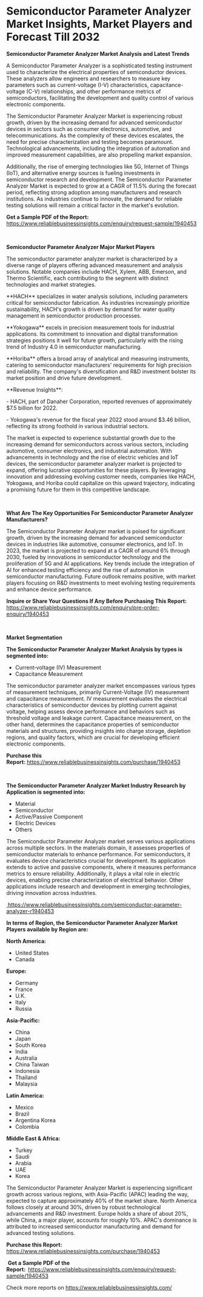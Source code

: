 <p><h1>Semiconductor Parameter Analyzer Market Insights, Market Players and Forecast Till 2032</h1></p><p><strong>Semiconductor Parameter Analyzer Market Analysis and Latest Trends</strong></p>
<p><p>A Semiconductor Parameter Analyzer is a sophisticated testing instrument used to characterize the electrical properties of semiconductor devices. These analyzers allow engineers and researchers to measure key parameters such as current-voltage (I-V) characteristics, capacitance-voltage (C-V) relationships, and other performance metrics of semiconductors, facilitating the development and quality control of various electronic components.</p><p>The Semiconductor Parameter Analyzer Market is experiencing robust growth, driven by the increasing demand for advanced semiconductor devices in sectors such as consumer electronics, automotive, and telecommunications. As the complexity of these devices escalates, the need for precise characterization and testing becomes paramount. Technological advancements, including the integration of automation and improved measurement capabilities, are also propelling market expansion. </p><p>Additionally, the rise of emerging technologies like 5G, Internet of Things (IoT), and alternative energy sources is fueling investments in semiconductor research and development. The Semiconductor Parameter Analyzer Market is expected to grow at a CAGR of 11.5% during the forecast period, reflecting strong adoption among manufacturers and research institutions. As industries continue to innovate, the demand for reliable testing solutions will remain a critical factor in the market's evolution.</p></p>
<p><strong>Get a Sample PDF of the Report:&nbsp;</strong> <a href="https://www.reliablebusinessinsights.com/enquiry/request-sample/1940453?utm_campaign=2187&utm_medium=2&utm_source=Github&utm_content=ia&utm_term=19022025&utm_id=semiconductor-parameter-analyzer">https://www.reliablebusinessinsights.com/enquiry/request-sample/1940453</a></p>
<p>&nbsp;</p>
<p><strong>Semiconductor Parameter Analyzer Major Market Players</strong></p>
<p><p>The semiconductor parameter analyzer market is characterized by a diverse range of players offering advanced measurement and analysis solutions. Notable companies include HACH, Xylem, ABB, Emerson, and Thermo Scientific, each contributing to the segment with distinct technologies and market strategies.</p><p>**HACH** specializes in water analysis solutions, including parameters critical for semiconductor fabrication. As industries increasingly prioritize sustainability, HACH's growth is driven by demand for water quality management in semiconductor production processes.</p><p>**Yokogawa** excels in precision measurement tools for industrial applications. Its commitment to innovation and digital transformation strategies positions it well for future growth, particularly with the rising trend of Industry 4.0 in semiconductor manufacturing.</p><p>**Horiba** offers a broad array of analytical and measuring instruments, catering to semiconductor manufacturers' requirements for high precision and reliability. The company's diversification and R&D investment bolster its market position and drive future development.</p><p>**Revenue Insights**: </p><p>- HACH, part of Danaher Corporation, reported revenues of approximately $7.5 billion for 2022.</p><p>- Yokogawa's revenue for the fiscal year 2022 stood around $3.46 billion, reflecting its strong foothold in various industrial sectors.</p><p>The market is expected to experience substantial growth due to the increasing demand for semiconductors across various sectors, including automotive, consumer electronics, and industrial automation. With advancements in technology and the rise of electric vehicles and IoT devices, the semiconductor parameter analyzer market is projected to expand, offering lucrative opportunities for these players. By leveraging innovation and addressing evolving customer needs, companies like HACH, Yokogawa, and Horiba could capitalize on this upward trajectory, indicating a promising future for them in this competitive landscape.</p></p>
<p>&nbsp;</p>
<p><strong>What Are The Key Opportunities For Semiconductor Parameter Analyzer Manufacturers?</strong></p>
<p><p>The Semiconductor Parameter Analyzer market is poised for significant growth, driven by the increasing demand for advanced semiconductor devices in industries like automotive, consumer electronics, and IoT. In 2023, the market is projected to expand at a CAGR of around 6% through 2030, fueled by innovations in semiconductor technology and the proliferation of 5G and AI applications. Key trends include the integration of AI for enhanced testing efficiency and the rise of automation in semiconductor manufacturing. Future outlook remains positive, with market players focusing on R&D investments to meet evolving testing requirements and enhance device performance.</p></p>
<p><strong>Inquire or Share Your Questions If Any Before Purchasing This Report:</strong> <a href="https://www.reliablebusinessinsights.com/enquiry/pre-order-enquiry/1940453?utm_campaign=2187&utm_medium=2&utm_source=Github&utm_content=ia&utm_term=19022025&utm_id=semiconductor-parameter-analyzer">https://www.reliablebusinessinsights.com/enquiry/pre-order-enquiry/1940453</a></p>
<p>&nbsp;</p>
<p><strong>Market Segmentation</strong></p>
<p><strong>The Semiconductor Parameter Analyzer Market Analysis by types is segmented into:</strong></p>
<p><ul><li>Current‐voltage (IV) Measurement</li><li>Capacitance Measurement</li></ul></p>
<p><p>The semiconductor parameter analyzer market encompasses various types of measurement techniques, primarily Current-Voltage (IV) measurement and capacitance measurement. IV measurement evaluates the electrical characteristics of semiconductor devices by plotting current against voltage, helping assess device performance and behaviors such as threshold voltage and leakage current. Capacitance measurement, on the other hand, determines the capacitance properties of semiconductor materials and structures, providing insights into charge storage, depletion regions, and quality factors, which are crucial for developing efficient electronic components.</p></p>
<p><strong>Purchase this Report:&nbsp;</strong><a href="https://www.reliablebusinessinsights.com/purchase/1940453?utm_campaign=2187&utm_medium=2&utm_source=Github&utm_content=ia&utm_term=19022025&utm_id=semiconductor-parameter-analyzer">https://www.reliablebusinessinsights.com/purchase/1940453</a></p>
<p>&nbsp;</p>
<p><strong>The Semiconductor Parameter Analyzer Market Industry Research by Application is segmented into:</strong></p>
<p><ul><li>Material</li><li>Semiconductor</li><li>Active/Passive Component</li><li>Electric Devices</li><li>Others</li></ul></p>
<p><p>The Semiconductor Parameter Analyzer market serves various applications across multiple sectors. In the materials domain, it assesses properties of semiconductor materials to enhance performance. For semiconductors, it evaluates device characteristics crucial for development. Its application extends to active and passive components, where it measures performance metrics to ensure reliability. Additionally, it plays a vital role in electric devices, enabling precise characterization of electrical behavior. Other applications include research and development in emerging technologies, driving innovation across industries.</p></p>
<p><a href="https://www.reliablebusinessinsights.com/semiconductor-parameter-analyzer-r1940453?utm_campaign=2187&utm_medium=2&utm_source=Github&utm_content=ia&utm_term=19022025&utm_id=semiconductor-parameter-analyzer">&nbsp;https://www.reliablebusinessinsights.com/semiconductor-parameter-analyzer-r1940453</a></p>
<p><strong>In terms of Region, the Semiconductor Parameter Analyzer Market Players available by Region are:</strong></p>
<p>
    <p> <strong> North America: </strong>
        <ul>
            <li>United States</li>
            <li>Canada</li>
        </ul>
        </p> 
    <p> <strong> Europe: </strong>
        <ul>
            <li>Germany</li>
            <li>France</li>
            <li>U.K.</li>
            <li>Italy</li>
            <li>Russia</li>
        </ul>
        </p> 
    <p> <strong> Asia-Pacific: </strong>
        <ul>
            <li>China</li>
            <li>Japan</li>
            <li>South Korea</li>
            <li>India</li>
            <li>Australia</li>
            <li>China Taiwan</li>
            <li>Indonesia</li>
            <li>Thailand</li>
            <li>Malaysia</li>
        </ul>
        </p> 
    <p> <strong> Latin America: </strong>
        <ul>
            <li>Mexico</li>
            <li>Brazil</li>
            <li>Argentina Korea</li>
            <li>Colombia</li>
        </ul>
        </p> 
    <p> <strong> Middle East & Africa: </strong>
        <ul>
            <li>Turkey</li>
            <li>Saudi</li>
            <li>Arabia</li>
            <li>UAE</li>
            <li>Korea</li>
        </ul>
    </p>
    </p>
<p><p>The Semiconductor Parameter Analyzer Market is experiencing significant growth across various regions, with Asia-Pacific (APAC) leading the way, expected to capture approximately 40% of the market share. North America follows closely at around 30%, driven by robust technological advancements and R&D investment. Europe holds a share of about 20%, while China, a major player, accounts for roughly 10%. APAC's dominance is attributed to increased semiconductor manufacturing and demand for advanced testing solutions.</p></p>
<p><strong>Purchase this Report: </strong><a href="https://www.reliablebusinessinsights.com/purchase/1940453?utm_campaign=2187&utm_medium=2&utm_source=Github&utm_content=ia&utm_term=19022025&utm_id=semiconductor-parameter-analyzer">https://www.reliablebusinessinsights.com/purchase/1940453</a></p>
<p>&nbsp;<strong>Get a Sample PDF of the Report:&nbsp;&nbsp;</strong><a href="https://www.reliablebusinessinsights.com/enquiry/request-sample/1940453?utm_campaign=2187&utm_medium=2&utm_source=Github&utm_content=ia&utm_term=19022025&utm_id=semiconductor-parameter-analyzer">https://www.reliablebusinessinsights.com/enquiry/request-sample/1940453</a></p>
<p><strong></strong></p>
<p>Check more reports on <a href="https://www.reliablebusinessinsights.com/?utm_campaign=2187&utm_medium=2&utm_source=Github&utm_content=ia&utm_term=19022025&utm_id=semiconductor-parameter-analyzer">https://www.reliablebusinessinsights.com/</a></p>
